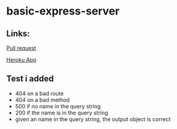 
# basic-express-server
## Links:
[Pull request](https://github.com/Mohammed-Awadallah/basic-express-server/pull/2)

[Heroku App](https://mohammed-awad-basic-express-se.herokuapp.com/)



## **Test i added**
* 404 on a bad route
* 404 on a bad method
* 500 if no name in the query string
* 200 if the name is in the query string
* given an name in the query string, the output object is correct
